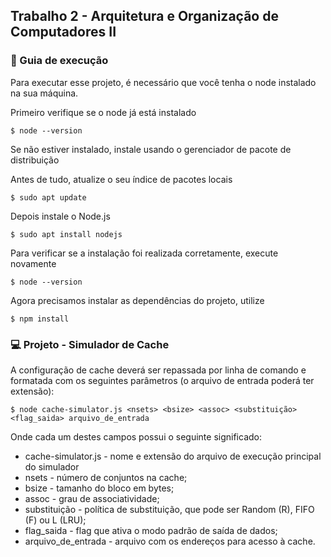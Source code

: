 ## Trabalho 2 - Arquitetura e Organização de Computadores II

### :rocket: Guia de execução

Para executar esse projeto, é necessário que você tenha o node instalado na sua máquina.

Primeiro verifique se o node já está instalado

```
$ node --version
```

Se não estiver instalado, instale usando o gerenciador de pacote de distribuição

Antes de tudo, atualize o seu índice de pacotes locais

```
$ sudo apt update
```

Depois instale o Node.js

```
$ sudo apt install nodejs
```

Para verificar se a instalação foi realizada corretamente, execute novamente

```
$ node --version
```

Agora precisamos instalar as dependências do projeto, utilize

```
$ npm install
```

### :computer: Projeto - Simulador de Cache

A configuração de cache deverá ser repassada por linha de comando e formatada com os seguintes
parâmetros (o arquivo de entrada poderá ter extensão):

```
$ node cache-simulator.js <nsets> <bsize> <assoc> <substituição> <flag_saida> arquivo_de_entrada
```

Onde cada um destes campos possui o seguinte significado:

- cache-simulator.js - nome e extensão do arquivo de execução principal do simulador
- nsets - número de conjuntos na cache;
- bsize - tamanho do bloco em bytes;
- assoc - grau de associatividade;
- substituição - política de substituição, que pode ser Random (R), FIFO (F) ou L (LRU);
- flag_saida - flag que ativa o modo padrão de saída de dados;
- arquivo_de_entrada - arquivo com os endereços para acesso à cache.
